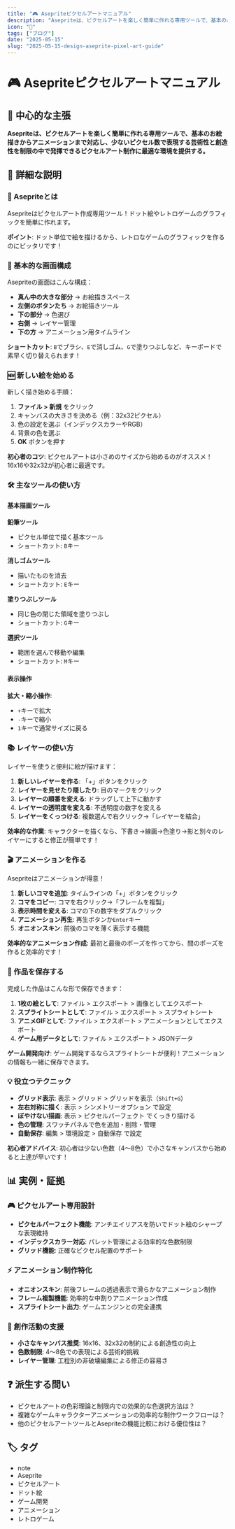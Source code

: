 ```yaml
---
title: "🎮 Asepriteピクセルアートマニュアル"
description: "Asepriteは、ピクセルアートを楽しく簡単に作れる専用ツールで、基本のお絵描きからアニメーションまで対応し、少ないピクセル数で表現する芸術性と創造性を制限の中で発揮できるピクセルアート制作に最適な環境を提供する。"
icon: "📝"
tags: ["ブログ"]
date: "2025-05-15"
slug: "2025-05-15-design-aseprite-pixel-art-guide"
---
```


# 🎮 Asepriteピクセルアートマニュアル

## 🎯 中心的な主張
**Asepriteは、ピクセルアートを楽しく簡単に作れる専用ツールで、基本のお絵描きからアニメーションまで対応し、少ないピクセル数で表現する芸術性と創造性を制限の中で発揮できるピクセルアート制作に最適な環境を提供する。**

## 📖 詳細な説明

### 🎨 Asepriteとは

Asepriteはピクセルアート作成専用ツール！ドット絵やレトロゲームのグラフィックを簡単に作れます。

**ポイント**: ドット単位で絵を描けるから、レトロなゲームのグラフィックを作るのにピッタリです！

### 📱 基本的な画面構成

Asepriteの画面はこんな構成：

- **真ん中の大きな部分** → お絵描きスペース
- **左側のボタンたち** → お絵描きツール
- **下の部分** → 色選び
- **右側** → レイヤー管理
- **下の方** → アニメーション用タイムライン

**ショートカット**: `B`でブラシ、`E`で消しゴム、`G`で塗りつぶしなど、キーボードで素早く切り替えられます！

### 🆕 新しい絵を始める

新しく描き始める手順：

1. **ファイル > 新規** をクリック
2. キャンバスの大きさを決める（例：32x32ピクセル）
3. 色の設定を選ぶ（インデックスカラーやRGB）
4. 背景の色を選ぶ
5. **OK** ボタンを押す

**初心者のコツ**: ピクセルアートは小さめのサイズから始めるのがオススメ！16x16や32x32が初心者に最適です。

### 🛠️ 主なツールの使い方

#### 基本描画ツール

**鉛筆ツール**
- ピクセル単位で描く基本ツール
- ショートカット: `B`キー

**消しゴムツール**
- 描いたものを消去
- ショートカット: `E`キー

**塗りつぶしツール**
- 同じ色の閉じた領域を塗りつぶし
- ショートカット: `G`キー

**選択ツール**
- 範囲を選んで移動や編集
- ショートカット: `M`キー

#### 表示操作

**拡大・縮小操作**:
- `+`キーで拡大
- `-`キーで縮小
- `1`キーで通常サイズに戻る

### 📚 レイヤーの使い方

レイヤーを使うと便利に絵が描けます：

1. **新しいレイヤーを作る**: 「+」ボタンをクリック
2. **レイヤーを見せたり隠したり**: 目のマークをクリック
3. **レイヤーの順番を変える**: ドラッグして上下に動かす
4. **レイヤーの透明度を変える**: 不透明度の数字を変える
5. **レイヤーをくっつける**: 複数選んで右クリック→「レイヤーを結合」

**効率的な作業**: キャラクターを描くなら、下書き→線画→色塗り→影と別々のレイヤーにすると修正が簡単です！

### 🎬 アニメーションを作る

Asepriteはアニメーションが得意！

1. **新しいコマを追加**: タイムラインの「+」ボタンをクリック
2. **コマをコピー**: コマを右クリック→「フレームを複製」
3. **表示時間を変える**: コマの下の数字をダブルクリック
4. **アニメーション再生**: 再生ボタンか`Enter`キー
5. **オニオンスキン**: 前後のコマを薄く表示する機能

**効率的なアニメーション作成**: 最初と最後のポーズを作ってから、間のポーズを作ると効率的です！

### 💾 作品を保存する

完成した作品はこんな形で保存できます：

1. **1枚の絵として**: ファイル > エクスポート > 画像としてエクスポート
2. **スプライトシートとして**: ファイル > エクスポート > スプライトシート
3. **アニメGIFとして**: ファイル > エクスポート > アニメーションとしてエクスポート
4. **ゲーム用データとして**: ファイル > エクスポート > JSONデータ

**ゲーム開発向け**: ゲーム開発するならスプライトシートが便利！アニメーションの情報も一緒に保存できます。

### 💡 役立つテクニック

- **グリッド表示**: 表示 > グリッド > グリッドを表示（`Shift+G`）
- **左右対称に描く**: 表示 > シンメトリーオプション で設定
- **ぼやけない描画**: 表示 > ピクセルパーフェクト でくっきり描ける
- **色の管理**: スワッチパネルで色を追加・削除・管理
- **自動保存**: 編集 > 環境設定 > 自動保存 で設定

**初心者アドバイス**: 初心者は少ない色数（4〜8色）で小さなキャンバスから始めると上達が早いです！

## 📊 実例・証拠

### 🎮 ピクセルアート専用設計
- **ピクセルパーフェクト機能**: アンチエイリアスを防いでドット絵のシャープな表現維持
- **インデックスカラー対応**: パレット管理による効率的な色数制限
- **グリッド機能**: 正確なピクセル配置のサポート

### ⚡ アニメーション制作特化
- **オニオンスキン**: 前後フレームの透過表示で滑らかなアニメーション制作
- **フレーム複製機能**: 効率的な中割りアニメーション作成
- **スプライトシート出力**: ゲームエンジンとの完全連携

### 🎨 創作活動の支援
- **小さなキャンバス推奨**: 16x16、32x32の制約による創造性の向上
- **色数制限**: 4〜8色での表現による芸術的挑戦
- **レイヤー管理**: 工程別の非破壊編集による修正の容易さ

## ❓ 派生する問い
- ピクセルアートの色彩理論と制限内での効果的な色選択方法は？
- 複雑なゲームキャラクターアニメーションの効率的な制作ワークフローは？
- 他のピクセルアートツールとAsepriteの機能比較における優位性は？

## 🏷️ タグ

- note
- Aseprite
- ピクセルアート
- ドット絵
- ゲーム開発
- アニメーション
- レトロゲーム